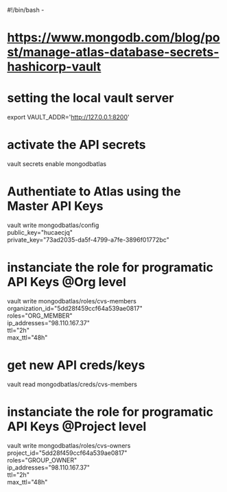 #!/bin/bash -   
# https://www.mongodb.com/blog/post/manage-atlas-database-secrets-hashicorp-vault

# setting the local vault server
export VAULT_ADDR='http://127.0.0.1:8200'



# activate the API secrets
vault secrets enable mongodbatlas

# Authentiate to Atlas using the Master API Keys
vault write mongodbatlas/config \
  public_key="hucaecjq" \
  private_key="73ad2035-da5f-4799-a7fe-3896f01772bc"

# instanciate the role for programatic API Keys @Org level
vault write mongodbatlas/roles/cvs-members \
  organization_id="5dd28f459ccf64a539ae0817" \
  roles="ORG_MEMBER" \
  ip_addresses="98.110.167.37" \
  ttl="2h" \
  max_ttl="48h"

# get new API creds/keys
vault read mongodbatlas/creds/cvs-members


# instanciate the role for programatic API Keys @Project level
vault write mongodbatlas/roles/cvs-owners \
  project_id="5dd28f459ccf64a539ae0817" \
  roles="GROUP_OWNER" \
  ip_addresses="98.110.167.37" \
  ttl="2h" \
  max_ttl="48h"

